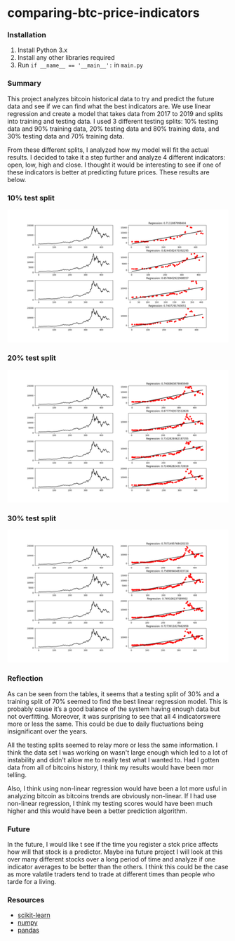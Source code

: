 # comparing-btc-price-indicators

### Installation
1. Install Python 3.x
3. Install any other libraries required
4. Run ```if __name__ == '__main__':``` in ```main.py```

### Summary
This project analyzes bitcoin historical data to try and predict the future data and see if we can find what the best indicators are. We use linear regression and create a model that takes data from 2017 to 2019 and splits into training and testing data. I used 3 different testing splits: 10% testing data and 90% training data, 20% testing data and 80% training data, and 30% testing data and 70% training data. 

From these different splits, I analyzed how my model will fit the actual results. I decided to take it a step further and analyze 4 different indicators: open, low, high and close. I thought it would be interesting to see if one of these indicators is better at predicting future prices. These results are below.

### 10% test split
![](pictures/10%.png)

### 20% test split
![](pictures/20%.png)

### 30% test split
![](pictures/30%.png)

### Reflection
As can be seen from the tables, it seems that a testing split of 30% and a training split of 70% seemed to find the best linear regression model. This is probably cause it’s a good balance of the system having enough data but not overfitting. Moreover, it was surprising to see that all 4 indicatorswere more or less the same. This could be due to daily fluctuations being insignificant over the years.

All the testing splits seemed to relay more or less the same information. I think the data set I was working on wasn't large enough which led to a lot of instability and didn't allow me to really test what I wanted to. Had I gotten data from all of bitcoins history, I think my results would have been mor telling.

Also, I think using non-linear regression would have been a lot more usful in analyzing bitcoin as bitcoins trends are obviously non-linear. If I had use non-linear regression, I think my testing scores would have been much higher and this would have been a better prediction algorithm.

### Future
In the future, I would like t see if the time you register a stck price affects how will that stock is a predictor. Maybe ina  future project I will look at this over many different stocks over a long period of time and analyze if one indicator averages to be better than the others. I think this could be the case as more valatile traders tend to trade at different times than people who tarde for a living.

### Resources
* [scikit-learn](https://scikit-learn.org/)
* [numpy](https://numpy.org/)
* [pandas](https://pandas.pydata.org/)
